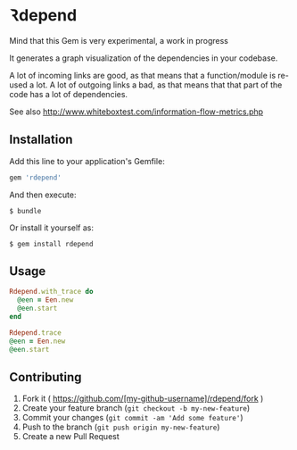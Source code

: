 # Ꝛdepend

Mind that this Gem is very experimental, a work in progress

It generates a graph visualization of the dependencies in your codebase.

A lot of incoming links are good, as that means that a function/module is
re-used a lot.
A lot of outgoing links a bad, as that means that that part of the code has
a lot of dependencies.

See also http://www.whiteboxtest.com/information-flow-metrics.php

## Installation

Add this line to your application's Gemfile:

```ruby
gem 'rdepend'
```

And then execute:

    $ bundle

Or install it yourself as:

    $ gem install rdepend

## Usage

```ruby
Rdepend.with_trace do
  @een = Een.new
  @een.start
end
```

```ruby
Rdepend.trace
@een = Een.new
@een.start
```

## Contributing

1. Fork it ( https://github.com/[my-github-username]/rdepend/fork )
2. Create your feature branch (`git checkout -b my-new-feature`)
3. Commit your changes (`git commit -am 'Add some feature'`)
4. Push to the branch (`git push origin my-new-feature`)
5. Create a new Pull Request
